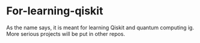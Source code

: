 # For-learning-qiskit
As the name says, it is meant for learning Qiskit and quantum computing ig. More serious projects will be put in other repos.

